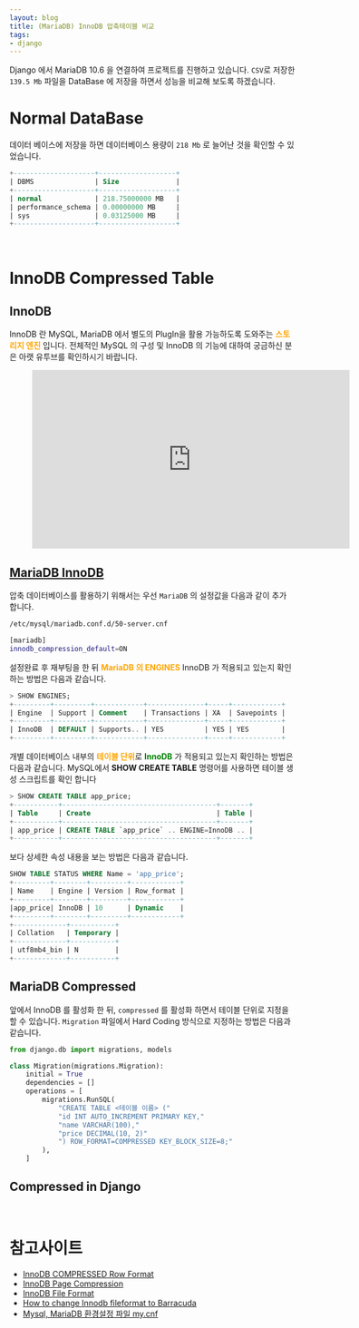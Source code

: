 ```yaml
---
layout: blog
title: (MariaDB) InnoDB 압축테이블 비교
tags:
- django
---
```


Django 에서 MariaDB 10.6 을 연결하여 프로젝트를 진행하고 있습니다. `CSV`로 저장한 `139.5 Mb` 파일을 DataBase 에 저장을 하면서 성능을 비교해 보도록 하겠습니다.

# Normal DataBase
데이터 베이스에 저장을 하면 데이터베이스 용량이 `218 Mb` 로 늘어난 것을 확인할 수 있었습니다.
```sql
+--------------------+-------------------+
| DBMS               | Size              |
+--------------------+-------------------+
| normal             | 218.75000000 MB   |
| performance_schema | 0.00000000 MB     |
| sys                | 0.03125000 MB     |
+--------------------+-------------------+
```

<br/>

# InnoDB Compressed Table
## InnoDB
InnoDB 란 MySQL, MariaDB 에서 별도의 PlugIn을 활용 가능하도록 도와주는 <span style="color:orange">**스토리지 엔진**</span> 입니다. 전체적인 MySQL 의 구성 및 InnoDB 의 기능에 대하여 궁금하신 분은 아랫 유투브를 확인하시기 바랍니다.

<figure class="align-center">
  <p style="text-align: center">
    <iframe width="560" height="315" src="https://www.youtube.com/embed/vQFGBZemJLQ?si=Rbm7NPaR6AqDxPLL" title="YouTube video player" frameborder="0" allow="accelerometer; autoplay; clipboard-write; encrypted-media; gyroscope; picture-in-picture; web-share" referrerpolicy="strict-origin-when-cross-origin" allowfullscreen>
    </iframe>
  </p>
</figure> 


## [MariaDB InnoDB](https://mariadb.com/kb/en/innodb-page-compression/)
압축 데이터베이스를 활용하기 위해서는 우선 `MariaDB` 의 설정값을 다음과 같이 추가 합니다.
```bash
/etc/mysql/mariadb.conf.d/50-server.cnf

[mariadb]
innodb_compression_default=ON
```

설정완료 후 재부팅을 한 뒤 <span style="color:orange">**MariaDB 의 ENGINES**</span> InnoDB 가 적용되고 있는지 확인하는 방법은 다음과 같습니다.
```sql
> SHOW ENGINES;
+---------+---------+------------+--------------+-----+------------+
| Engine  | Support | Comment    | Transactions | XA  | Savepoints |
+---------+---------+------------+--------------+-----+------------+
| InnoDB  | DEFAULT | Supports.. | YES          | YES | YES        |
+---------+---------+------------+--------------+-----+------------+
```

개별 데이터베이스 내부의 <span style="color:orange">**테이블 단위**</span>로 <span style="color:green">**InnoDB**</span> 가 적용되고 있는지 확인하는 방법은 다음과 같습니다. MySQL에서 **SHOW CREATE TABLE** 명령어를 사용하면 테이블 생성 스크립트를 확인 합니다
```sql
> SHOW CREATE TABLE app_price;
+-----------+--------------------------------------+-------+
| Table     | Create                               | Table |
+-----------+--------------------------------------+-------+
| app_price | CREATE TABLE `app_price` .. ENGINE=InnoDB .. |
+-----------+--------------------------------------+-------+
```

보다 상세한 속성 내용을 보는 방법은 다음과 같습니다.
```sql
SHOW TABLE STATUS WHERE Name = 'app_price';
+---------+--------+---------+------------+
| Name    | Engine | Version | Row_format |
+---------+--------+---------+------------+
|app_price| InnoDB | 10      | Dynamic    |
+---------+--------+---------+------------+
+-------------+-----------+
| Collation   | Temporary | 
+-------------+-----------+
| utf8mb4_bin | N         |
+-------------+-----------+
```

## MariaDB Compressed
앞에서 InnoDB 를 활성화 한 뒤, `compressed` 를 활성화 하면서 테이블 단위로 지정을 할 수 있습니다. `Migration` 파일에서 Hard Coding 방식으로 지정하는 방법은 다음과 같습니다.
```python
from django.db import migrations, models

class Migration(migrations.Migration):
    initial = True
    dependencies = []
    operations = [
        migrations.RunSQL(
            "CREATE TABLE <테이블 이름> ("
            "id INT AUTO_INCREMENT PRIMARY KEY,"
            "name VARCHAR(100),"
            "price DECIMAL(10, 2)"
            ") ROW_FORMAT=COMPRESSED KEY_BLOCK_SIZE=8;"
        ),
    ]
```

## Compressed in Django


<br/>

# 참고사이트
- [InnoDB COMPRESSED Row Format](https://mariadb.com/kb/en/innodb-compressed-row-format/)
- [InnoDB Page Compression](https://mariadb.com/kb/en/innodb-page-compression/)
- [InnoDB File Format](https://mariadb.com/kb/en/innodb-file-format/)
- [How to change Innodb fileformat to Barracuda](https://mariadb.com/kb/en/how-to-change-innodb-fileformat-to-barracuda/)
- [Mysql, MariaDB 환경설정 파일 my.cnf](https://docs.3rdeyesys.com/docs/database/mysql-mariadb/configure/config-file-my-cnf-position/)

